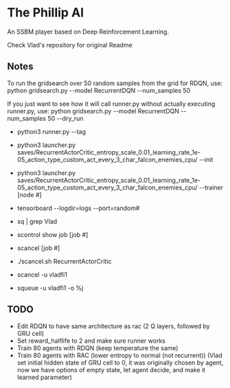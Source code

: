 # The Phillip AI
An SSBM player based on Deep Reinforcement Learning.

Check Vlad's repository for original Readme

## Notes
To run the gridsearch over 50 random samples from the grid for RDQN, use:
python gridsearch.py --model RecurrentDQN --num_samples 50

If you just want to see how it will call runner.py without actually executing runner.py, use:
python gridsearch.py --model RecurrentDQN --num_samples 50 --dry_run


- python3 runner.py --tag
- python3 launcher.py saves/RecurrentActorCritic_entropy_scale_0.01_learning_rate_1e-05_action_type_custom_act_every_3_char_falcon_enemies_cpu/ --init
- python3 launcher.py saves/RecurrentActorCritic_entropy_scale_0.01_learning_rate_1e-05_action_type_custom_act_every_3_char_falcon_enemies_cpu/ --trainer [node #]

- tensorboard --logdir=logs --port=random#
- sq | grep Vlad
- scontrol show job [job #]
- scancel [job #]
- ./scancel.sh RecurrentActorCritic
- scancel -u vladfi1
- squeue -u vladfi1 -o %j

## TODO
- Edit RDQN to have same architecture as rac (2 Q layers, followed by GRU cell)
- Set reward_halflife to 2 and make sure runner works
- Train 80 agents with RDQN (keep temperature the same)
- Train 80 agents with RAC (lower entropy to normal (not recurrent))
(Vlad set initial hidden state of GRU cell to 0, it was originally chosen by agent, now we have options of empty state, let agent decide, and make it learned parameter)																																																																																																																																																																																																																																																																																																																										
